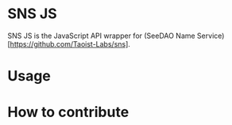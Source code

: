 # SNS JS

SNS JS is the JavaScript API wrapper for (SeeDAO Name Service)[https://github.com/Taoist-Labs/sns].

# Usage


# How to contribute
